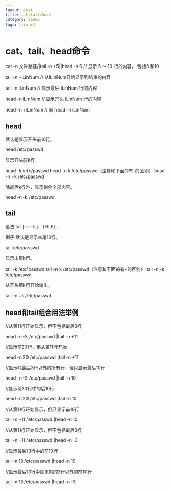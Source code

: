 ```yaml
---
layout: post
title: cat/tail/head
category: linux
tags: [linux]
---
```


# cat、tail、head命令

cat -n 文件路径/|tail -n +5\||head -n 6   // 显示 5 ～ 10 行的内容， 包括5 和10

tail -n +iLinNum   // 从ILinNum开始显示到结束的内容

tail -n iLinNum     // 显示最后 iLinNum 行的内容

head -n iLinNum // 显示开头 iLinNum 行的内容

head -n +iLinNum // 同 head -n iLinNum

## head
默认是显示开头前10行。

head /etc/passwd

显示开头前k行。

head -k /etc/passwd
head -n k /etc/passwd（注意和下面的有-的区别）
head -n +k /etc/passwd

除最后k行外，显示剩余全部内容。

head -n -k /etc/passwd

## tail

语法 tail [-n -k ]... [FILE]...

例子
默认是显示末尾10行。

tail /etc/passwd

显示末尾k行。

tail -k /etc/passwd
tail -n k /etc/passwd（注意和下面的有+的区别）
tail -n -k /etc/passwd

从开头第k行开始输出。

tail -n +k /etc/passwd


## head和tail组合用法举例

//从第11行开始显示，但不包括最后3行

 head -n -3 /etc/passwd |tail -n +11

//显示前20行，但从第11行开始

head -n 20 /etc/passwd |tail -n +11 

//显示除最后3行以外的所有行，但只显示最后10行

 head -n -3 /etc/passwd |tail -n 10 

//显示前20行中的后10行

head -n 20 /etc/passwd |tail -n 10 

//从第11行开始显示，但只显示前10行

tail -n +11 /etc/passwd |head -n 10 

//从第11行开始显示，但不包括最后3行

tail -n +11 /etc/passwd |head -n -3

//显示最后13行中的前10行

tail -n 13 /etc/passwd |head -n 10 

//显示最后13行中除末尾的3行以外的前10行

tail -n 13 /etc/passwd |head -n -3
